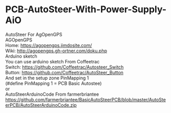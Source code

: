 # PCB-AutoSteer-With-Power-Supply-AiO
AutoSteer For AgOpenGPS <br> 
AGOpenGPS <br> 
Home: https://agopengps.jimdosite.com/ <br>
Wiki: http://agopengps.gh-ortner.com/doku.php <br>
Аrduino sketch <br>
You can use arduino sketch From Coffeetrac <br>
Switch: https://github.com/Coffeetrac/Autosteer_Switch <br>
Button: https://github.com/Coffeetrac/AutoSteer_Button <br>
And set in the setup zone PinMapping 1 <br>
(#define PinMapping 1 = PCB Basic Autostee) <br>
оr <br>
AutoSteerArduinoCode From farmerbriantee <br>
https://github.com/farmerbriantee/BasicAutoSteerPCB/blob/master/AutoSteerPCB/AutoSteerArduinoCode.zip
